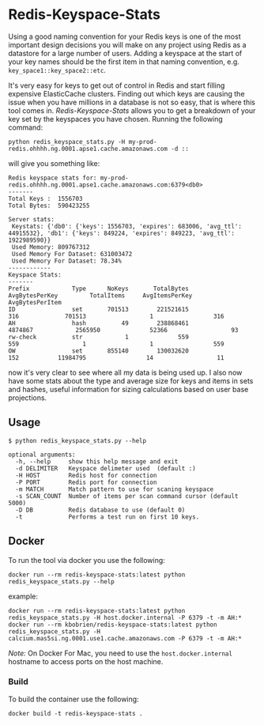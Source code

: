 # Redis-Keyspace-Stats

Using a good naming convention for your Redis keys is one of the most important design decisions you will make on any project
using Redis as a datastore for a large number of users.  Adding a keyspace at the start of your key names should be the first
item in that naming convention, e.g.  `key_space1::key_space2::etc`.    

It's very easy for keys to get out of control in Redis and start filling expensive ElasticCache clusters. Finding out which keys are causing the issue when you have millions in a database is not so easy, that is where this tool comes in. *Redis-Keyspace-Stats* allows you to get a breakdown of your key set by the keyspaces you have chosen. Running the following command:

```
python redis_keyspace_stats.py -H my-prod-redis.ohhhh.ng.0001.apse1.cache.amazonaws.com -d ::
```  

will give you something like:

```
Redis keyspace stats for: my-prod-redis.ohhhh.ng.0001.apse1.cache.amazonaws.com:6379<db0>
-------
Total Keys :  1556703
Total Bytes:  590423255

Server stats:
 Keystats: {'db0': {'keys': 1556703, 'expires': 683006, 'avg_ttl': 44915532}, 'db1': {'keys': 849224, 'expires': 849223, 'avg_ttl': 1922989590}}
 Used Memory: 809767312
 Used Memory For Dataset: 631003472
 Used Memory For Dataset: 78.34%
------------
Keyspace Stats:
-------
Prefix            Type      NoKeys       TotalBytes      AvgBytesPerKey         TotalItems     AvgItemsPerKey     AvgBytesPerItem
ID                set       701513        221521615                 316             701513                  1                 316
AH                hash          49        238868461             4874867            2565950              52366                  93
rw-check          str            1              559                 559                  1                  1                 559
OW                set       855140        130032620                 152           11984795                 14                  11
```

now it's very clear to see where all my data is being used up. I also now have some stats about the type and average size for keys and items in sets and hashes, useful information for sizing calculations based on user base projections.


## Usage

```
$ python redis_keyspace_stats.py --help

optional arguments:
  -h, --help     show this help message and exit
  -d DELIMITER   Keyspace delimeter used  (default :)
  -H HOST        Redis host for connection
  -P PORT        Redis port for connection  
  -m MATCH       Match pattern to use for scaning keyspace
  -s SCAN_COUNT  Number of items per scan command cursor (default 5000)  
  -D DB          Redis database to use (default 0)
  -t             Performs a test run on first 10 keys.  
```




## Docker

To run the tool via docker you use the following:

```
docker run --rm redis-keyspace-stats:latest python redis_keyspace_stats.py --help
```

example:
```
docker run --rm redis-keyspace-stats:latest python redis_keyspace_stats.py -H host.docker.internal -P 6379 -t -m AH:*
docker run --rm kbobrien/redis-keyspace-stats:latest python redis_keyspace_stats.py -H calcium.mas5si.ng.0001.use1.cache.amazonaws.com -P 6379 -t -m AH:*

```

*Note:* On Docker For Mac, you need to use the `host.docker.internal` hostname to access ports on the host machine.


### Build

To build the container use the following:
```
docker build -t redis-keyspace-stats .
```
